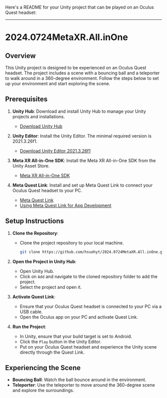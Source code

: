 Here's a README for your Unity project that can be played on an Oculus Quest headset:

---

# 2024.0724MetaXR.All.inOne

## Overview

This Unity project is designed to be experienced on an Oculus Quest headset. The project includes a scene with a bouncing ball and a teleporter to walk around in a 360-degree environment. Follow the steps below to set up your environment and start exploring the scene.

## Prerequisites

1. **Unity Hub**: Download and install Unity Hub to manage your Unity projects and installations.
   - [Download Unity Hub](https://public-cdn.cloud.unity3d.com/hub/prod/UnityHubSetup.exe)

2. **Unity Editor**: Install the Unity Editor. The minimal required version is 2021.3.26f1.
   - [Download Unity Editor 2021.3.26f1](https://download.unity3d.com/download_unity/a16dc32e0ff2/Windows64EditorInstaller/UnitySetup64-2021.3.26f1.exe)

3. **Meta XR All-in-One SDK**: Install the Meta XR All-in-One SDK from the Unity Asset Store.
   - [Meta XR All-in-One SDK](https://assetstore.unity.com/packages/tools/integration/meta-xr-all-in-one-sdk-269657)

4. **Meta Quest Link**: Install and set up Meta Quest Link to connect your Oculus Quest headset to your PC.
   - [Meta Quest Link](https://www.oculus.com/lynx/?u=https%3A%2F%2Fwww.meta.com%2Fhelp%2Fquest%2Farticles%2Fheadsets-and-accessories%2Foculus-link%2Frequirements-quest-link%2F&e=AT3WN53gV5HKHNvw1eBbI-PmQejYP07COdSGEyF0ONhL8rSwBj1IjNWbAwHKjJladI_vaqSBYKfUOHrj4Va2snnQtH-fZx0knSZ3ovOqWViM66mIcLFMS0A_Agw3E-FSLBokmsGps6RF3WXuPzghFg)
   - [Using Meta Quest Link for App Development](https://developer.oculus.com/documentation/unity/unity-link/)

## Setup Instructions

1. **Clone the Repository**:
   - Clone the project repository to your local machine.
     ```bash
     git clone https://github.com/hsuehyt/2024.0724MetaXR.All.inOne.git
     ```

2. **Open the Project in Unity Hub**:
   - Open Unity Hub.
   - Click on `Add` and navigate to the cloned repository folder to add the project.
   - Select the project and open it.

3. **Activate Quest Link**:
   - Ensure that your Oculus Quest headset is connected to your PC via a USB cable.
   - Open the Oculus app on your PC and activate Quest Link.

4. **Run the Project**:
   - In Unity, ensure that your build target is set to Android.
   - Click the `Play` button in the Unity Editor.
   - Put on your Oculus Quest headset and experience the Unity scene directly through the Quest Link.

## Experiencing the Scene

- **Bouncing Ball**: Watch the ball bounce around in the environment.
- **Teleporter**: Use the teleporter to move around the 360-degree scene and explore the surroundings.
